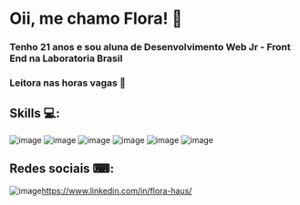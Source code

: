 # Oii, me chamo Flora! 🌸

### Tenho 21 anos e sou aluna de Desenvolvimento Web Jr - Front End na Laboratoria Brasil


### Leitora nas horas vagas 📖

## Skills 💻:
![image](https://user-images.githubusercontent.com/119886168/235764616-5acde0eb-9d95-4442-b82f-5a19250bef17.png) ![image](https://user-images.githubusercontent.com/119886168/235764722-3e3ac264-c848-4e8f-9703-bd83c7f4900d.png) ![image](https://user-images.githubusercontent.com/119886168/235764832-843271f8-49c1-4578-9bee-bf1cb7da1b6e.png) ![image](https://user-images.githubusercontent.com/119886168/235764894-d0570357-bad2-4c04-be84-40d0ad398bb1.png) ![image](https://user-images.githubusercontent.com/119886168/235764929-e49cf571-2930-4827-b3a9-262a23053c2f.png)  ![image](https://user-images.githubusercontent.com/119886168/235764992-bbb77d09-d5be-4ae5-a75c-a078eaad3fa4.png)  

 ## Redes sociais ⌨: 
 ![image](https://user-images.githubusercontent.com/119886168/235765875-632c0407-6a25-41e0-83d3-ca919ce3dc69.png)https://www.linkedin.com/in/flora-haus/




